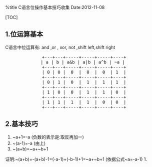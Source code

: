 %title C语言位操作基本技巧收集
Date:2012-11-08

[TOC]

## 1.位运算基本
C语言中位运算有: and ,or , xor, not ,shift left,shift right

<pre style="text-align:center">
+---+---+-----+-----+-----+----+
| a | b | a&b | a|b | a^b | ~a | 
+---+---+-----+-----+-----+----+
| 0 | 0 |  0  |  0  |  0  | 1  |
+---+---+-----+-----+-----+----+
| 0 | 1 |  0  |  1  |  1  | 1  |
+---+---+-----+-----+-----+----+
| 1 | 0 |  0  |  1  |  1  | 0  |
+---+---+-----+-----+-----+----+
| 1 | 1 |  1  |  1  |  0  | 0  |
+---+---+-----+-----+-----+----+
</pre>

## 2.基本技巧

1. ~a+1=-a (负数的表示是:取反再加一)
1. ~(a-1)=-a (由上)
1. ~(a+b)=~a+~b+1

证明:~(a+b)=-(a+b)-1=(-a-1)+(-b-1)+1=~a+~b+1 (依据公式~a=-a-1)
1. 
